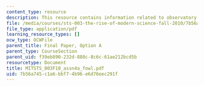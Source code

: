 ```yaml
---
content_type: resource
description: This resource contains information related to observatory.
file: /media/courses/sts-003-the-rise-of-modern-science-fall-2010/7b56a745c1a6bbf74b96e6d76eec291f_MITSTS_003F10_assn4a_fowl.pdf
file_type: application/pdf
learning_resource_types: []
ocw_type: OCWFile
parent_title: Final Paper, Option A
parent_type: CourseSection
parent_uid: f39eb890-232d-888c-8c6c-61ae212bcd5b
resourcetype: Document
title: MITSTS_003F10_assn4a_fowl.pdf
uid: 7b56a745-c1a6-bbf7-4b96-e6d76eec291f
---
```

